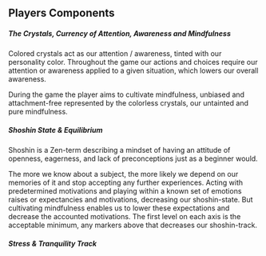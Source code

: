 ## Players Components
##### The Crystals, Currency of Attention, Awareness and Mindfulness

Colored crystals act as our attention / awareness, tinted with our personality color. Throughout the game our actions and choices require our attention or awareness applied to a given situation, which lowers our overall awareness. 

During the game the player aims to cultivate mindfulness, unbiased and attachment-free represented by the colorless crystals, our untainted and pure mindfulness. 
##### *Shoshin State & Equilibrium*

Shoshin is a Zen-term describing a mindset of having an attitude of openness, eagerness, and lack of preconceptions just as a beginner would. 

The more we know about a subject, the more likely we depend on our memories of it and stop accepting any further experiences.
Acting with predetermined motivations and playing within a known set of emotions raises or expectancies and motivations, decreasing our shoshin-state. But cultivating mindfulness enables us to lower these expectations and decrease the accounted motivations. The first level on each axis is the acceptable minimum, any markers above that decreases our shoshin-track.
##### *Stress & Tranquility Track*